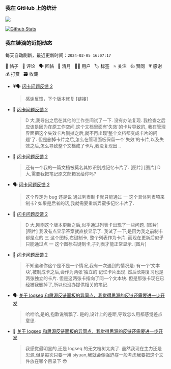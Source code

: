 ### 我在 GitHub 上的统计

<a title="Hits" target="_blank" href="https://github.com/Crowds21/Crowds21"><img src="https://hits.b3log.org/crowds21/crowds21.svg"></a>

[![Github Stats](https://github-readme-stats.vercel.app/api?username=crowds21&theme=tokyonight&show_icons=true)](https://github.com/crowds21)

<!--events start -->

### 我在链滴的近期动态

每天自动刷新，最近更新时间：`2024-02-05 16:07:17`

📝 帖子 &nbsp; 💬 评论 &nbsp; 🗣 回帖 &nbsp; 🌙 清月 &nbsp; 👨‍💻 用户 &nbsp; 🏷️ 标签 &nbsp; ⭐️ 关注 &nbsp; 👍 赞同 &nbsp; 💗 感谢 &nbsp; 💰 打赏 &nbsp; 🗃 收藏

* 💗🗣 [闪卡问题反馈 2](https://ld246.com/article/1704801566715/comment/1704903083299#comments)

  > 感谢反馈，下个版本修复 [链接]
* 💬 [闪卡问题反馈 2](https://ld246.com/article/1704801566715/comment/1704939964040#comments)

  > D 大,我导出之后在其他的工作空间试了一下. 没有办法复现. 我检查之后应该是因为在原工作空间,这个文档里面有'失效'的卡片导致的, 我在管理界面把这个失效卡片删掉之后,就不再出现'整个文档都变成卡片的问题'了. 但是删掉卡片之后,怎么在管理面板保留一个'失效'的卡片,以及失效之后,怎么导致整个文档成了卡片,我没复现出 ..
* 💬 [闪卡问题反馈 2](https://ld246.com/article/1704801566715/comment/1704903773487#comments)

  > 还有一个我的一篇文档被莫名其妙识别成记忆卡片了. [图片] [图片] D 大,需要我把笔记原文邮箱发给你吗?
* 🗣 [闪卡问题反馈 2](https://ld246.com/article/1704801566715/comment/1704903083299#comments)

  > 这个界定为 bug 还是说 通过列表制卡就只能通过 一 这个具体列表项来制卡? 如果是后者的话,我就需要重新弄蛮多记忆卡片了.
* 💬 [闪卡问题反馈 2](https://ld246.com/article/1704801566715/comment/1704903083299#comments)

  > D 大,刚刚这个版本更新之后,似乎通过列表卡出现了一些问题. [图片] [图片] 我没有点显示答案就直接显示了. 我试了一下,是因为我之前制卡都是点的 三 这个图标,右键制卡, 整个列表作为卡片. 而现在更新后似乎只能通过点 一 这个图标右键制卡,子列表才能正常显示. [图片]
* 💬 [闪卡问题反馈 2](https://ld246.com/article/1704801566715/comment/1704902237742#comments)

  > 不知道和你这个是不是一个情况,我有一次遇到的情况是: 有一个'文本块',被制成卡之后,会作为两张'独立的'记忆卡片出现. 然后长期复习也是两张独立的卡片. 但是这两张卡指向了同一个文本块. 但是那张卡现在已经被我删掉了,所以也没办提供相关的笔记.
* 🗣 [关于 logseq 和思源反链面板的异同点，我觉得思源的反链还需要进一步开发](https://ld246.com/article/1701445627641/comment/1701483064052#comments)

  > 哈哈哈,是的,抱歉说嘴瓢了. 是的,设计上的差距,导致怎么用都感觉差点意思.
* 💬 [关于 logseq 和思源反链面板的异同点，我觉得思源的反链还需要进一步开发](https://ld246.com/article/1701445627641/comment/1701481137910#comments)

  > 我感觉最明显的,还是 logseq 的无文档树太爽了. 虽然我现在主力还是思源,但是每次只要一用 siyuan,我就会像强迫症一般考虑我要把这个文件放在哪个目录下 😳


<!--events end -->
